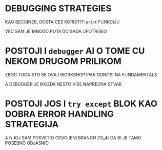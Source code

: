 # DEBUGGING STRATEGIES

KAO BEGGINER, DOSTA CES KORISTITI `print` FUNKCIJU

VEC SAM JE MNOGO PUTA DO SADA UPOTREBIO

# POSTOJI I `debugger` AI O TOME CU NEKOM DRUGOM PRILIKOM

ZBOG TOGA STO SE OVAJ WORKSHOP IPAK ODNOSI NA FUNDAMENTALS

A DEBUGGER JE MOZDA NESTO VISE NAPREDNA STVAR

# POSTOJI JOS I `try except` BLOK KAO DOBRA ERROR HANDLING STRATEGIJA

A NJOJ SAM POSVETIO ODVOJENI BRANCH (10_4) DA BI JE TAMO POSEBNO OBJASNIO
